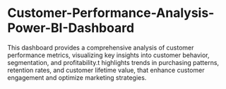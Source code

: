 # Customer-Performance-Analysis-Power-BI-Dashboard
This dashboard provides a comprehensive analysis of customer performance metrics, visualizing key insights into customer behavior, segmentation, and profitability.t highlights trends in purchasing patterns, retention rates, and customer lifetime value,  that enhance customer engagement and optimize marketing strategies.
